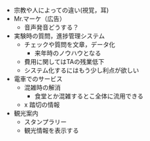 * 宗教や人によっての違い(視覚，耳)
* Mr.マーケ（広告）
  * 音声発音どうする？
* 実験時の質問，進捗管理システム
  * チェックや質問を文章，データ化
    * 来年時のノウハウとなる
  * 費用に関してはTAの残業低下
  * システム化するにはもう少し利点が欲しい
* 電車でのサービス
  * 混雑時の解消
    * 食堂とか混雑するとこ全体に流用できる
  * x 踏切の情報
* 観光案内
  * スタンプラリー
  * 観光情報を表示する
